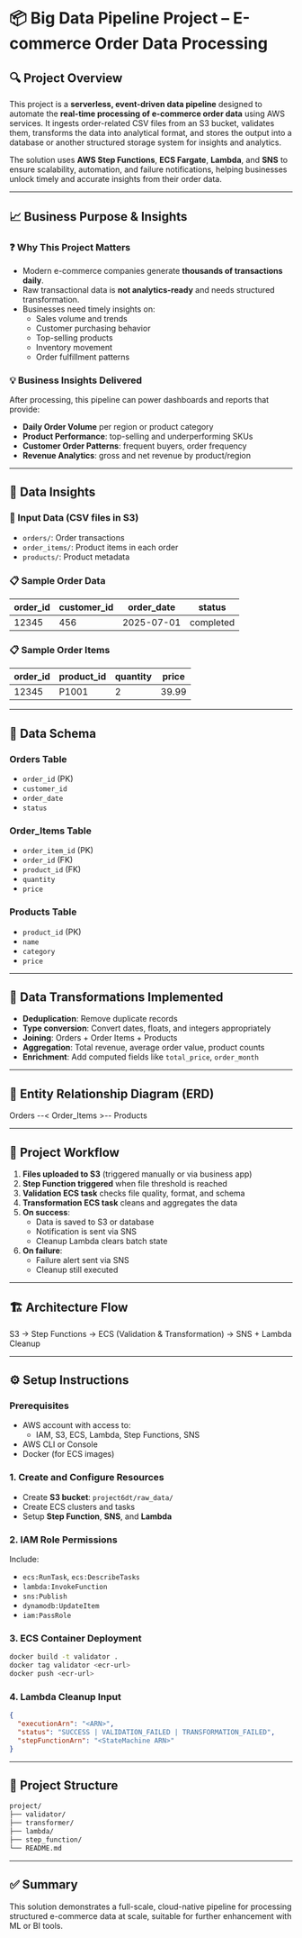 
# 📦 Big Data Pipeline Project – E-commerce Order Data Processing

## 🔍 Project Overview

This project is a **serverless, event-driven data pipeline** designed to automate the **real-time processing of e-commerce order data** using AWS services. It ingests order-related CSV files from an S3 bucket, validates them, transforms the data into analytical format, and stores the output into a database or another structured storage system for insights and analytics.

The solution uses **AWS Step Functions**, **ECS Fargate**, **Lambda**, and **SNS** to ensure scalability, automation, and failure notifications, helping businesses unlock timely and accurate insights from their order data.

---

## 📈 Business Purpose & Insights

### ❓ Why This Project Matters

- Modern e-commerce companies generate **thousands of transactions daily**.
- Raw transactional data is **not analytics-ready** and needs structured transformation.
- Businesses need timely insights on:
  - Sales volume and trends
  - Customer purchasing behavior
  - Top-selling products
  - Inventory movement
  - Order fulfillment patterns

### 💡 Business Insights Delivered

After processing, this pipeline can power dashboards and reports that provide:

- **Daily Order Volume** per region or product category
- **Product Performance**: top-selling and underperforming SKUs
- **Customer Order Patterns**: frequent buyers, order frequency
- **Revenue Analytics**: gross and net revenue by product/region

---

## 🧠 Data Insights

### 📁 Input Data (CSV files in S3)

- `orders/`: Order transactions
- `order_items/`: Product items in each order
- `products/`: Product metadata

### 📋 Sample Order Data

| order_id | customer_id | order_date  | status     |
|----------|-------------|-------------|------------|
| 12345    | 456         | 2025-07-01  | completed  |

### 📋 Sample Order Items

| order_id | product_id | quantity | price  |
|----------|------------|----------|--------|
| 12345    | P1001      | 2        | 39.99  |

---

## 🧾 Data Schema

### Orders Table
- `order_id` (PK)
- `customer_id`
- `order_date`
- `status`

### Order_Items Table
- `order_item_id` (PK)
- `order_id` (FK)
- `product_id` (FK)
- `quantity`
- `price`

### Products Table
- `product_id` (PK)
- `name`
- `category`
- `price`

---

## 🔄 Data Transformations Implemented

- **Deduplication**: Remove duplicate records
- **Type conversion**: Convert dates, floats, and integers appropriately
- **Joining**: Orders + Order Items + Products
- **Aggregation**: Total revenue, average order value, product counts
- **Enrichment**: Add computed fields like `total_price`, `order_month`

---

## 🧱 Entity Relationship Diagram (ERD)

Orders --< Order_Items >-- Products

---

## 🔁 Project Workflow

1. **Files uploaded to S3** (triggered manually or via business app)
2. **Step Function triggered** when file threshold is reached
3. **Validation ECS task** checks file quality, format, and schema
4. **Transformation ECS task** cleans and aggregates the data
5. **On success**:
   - Data is saved to S3 or database
   - Notification is sent via SNS
   - Cleanup Lambda clears batch state
6. **On failure**:
   - Failure alert sent via SNS
   - Cleanup still executed

---

## 🏗️ Architecture Flow

S3 -> Step Functions -> ECS (Validation & Transformation) -> SNS + Lambda Cleanup

---

## ⚙️ Setup Instructions

### Prerequisites

- AWS account with access to:
  - IAM, S3, ECS, Lambda, Step Functions, SNS
- AWS CLI or Console
- Docker (for ECS images)

### 1. **Create and Configure Resources**

- Create **S3 bucket**: `project6dt/raw_data/`
- Create ECS clusters and tasks
- Setup **Step Function**, **SNS**, and **Lambda**

### 2. **IAM Role Permissions**

Include:

- `ecs:RunTask`, `ecs:DescribeTasks`
- `lambda:InvokeFunction`
- `sns:Publish`
- `dynamodb:UpdateItem`
- `iam:PassRole`

### 3. **ECS Container Deployment**

```bash
docker build -t validator .
docker tag validator <ecr-url>
docker push <ecr-url>
```

### 4. **Lambda Cleanup Input**

```json
{
  "executionArn": "<ARN>",
  "status": "SUCCESS | VALIDATION_FAILED | TRANSFORMATION_FAILED",
  "stepFunctionArn": "<StateMachine ARN>"
}
```

---

## 📁 Project Structure

```bash
project/
├── validator/
├── transformer/
├── lambda/
├── step_function/
└── README.md
```

---

## ✅ Summary

This solution demonstrates a full-scale, cloud-native pipeline for processing structured e-commerce data at scale, suitable for further enhancement with ML or BI tools.

